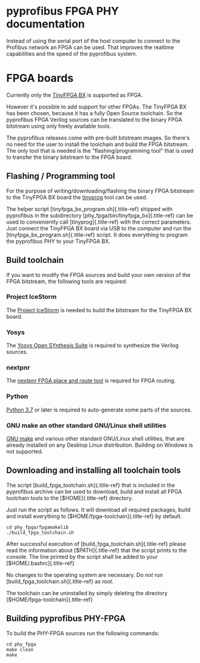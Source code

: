 pyprofibus FPGA PHY documentation
=================================

Instead of using the serial port of the host computer to connect to the
Profibus network an FPGA can be used. That improves the realtime
capabilities and the speed of the pyprofibus system.

FPGA boards
===========

Currently only the [TinyFPGA BX](https://tinyfpga.com/) is supported as
FPGA.

However it\'s possible to add support for other FPGAs. The TinyFPGA BX
has been chosen, because it has a fully Open Source toolchain. So the
pyprofibus FPGA Verilog sources can be translated to the binary FPGA
bitstream using only freely available tools.

The pyprofibus releases come with pre-built bitstream images. So
there\'s no need for the user to install the toolchain and build the
FPGA bitstream. The only tool that is needed is the
\"flashing/programming tool\" that is used to transfer the binary
bitstream to the FPGA board.

Flashing / Programming tool
---------------------------

For the purpose of writing/downloading/flashing the binary FPGA
bitstream to the TinyFPGA BX board the
[tinyprog](https://github.com/tinyfpga/TinyFPGA-Bootloader/) tool can be
used.

The helper script [tinyfpga\_bx\_program.sh]{.title-ref} shipped with
pyprofibus in the subdirectory [phy\_fpga/bin/tinyfpga\_bx]{.title-ref}
can be used to conveniently call [tinyprog]{.title-ref} with the correct
parameters. Just connect the TinyFPGA BX board via USB to the computer
and run the [tinyfpga\_bx\_program.sh]{.title-ref} script. It does
everything to program the pyprofibus PHY to your TinyFPGA BX.

Build toolchain
---------------

If you want to modify the FPGA sources and build your own version of the
FPGA bitstream, the following tools are required:

### Project IceStorm

The [Project IceStorm](http://bygone.clairexen.net/icestorm/) is needed
to build the bitstream for the TinyFPGA BX board.

### Yosys

The [Yosys Open SYnthesis Suite](https://yosyshq.net/yosys/) is required
to synthesize the Verilog sources.

### nextpnr

The [nextpnr FPGA place and route
tool](https://github.com/YosysHQ/nextpnr) is required for FPGA routing.

### Python

[Python 3.7](https://www.python.org/) or later is required to
auto-generate some parts of the sources.

### GNU make an other standard GNU/Linux shell utilities

[GNU make](https://www.gnu.org/software/make/) and various other
standard GNU/Linux shell utilities, that are already installed on any
Desktop Linux distribution. Building on Windows is not supported.

Downloading and installing all toolchain tools
----------------------------------------------

The script [build\_fpga\_toolchain.sh]{.title-ref} that is included in
the pyprofibus archive can be used to download, build and install all
FPGA toolchain tools to the [\$HOME]{.title-ref} directory.

Just run the script as follows. It will download all required packages,
build and install everything to [\$HOME/fpga-toolchain]{.title-ref} by
default.

``` {.sh}
cd phy_fpga/fpgamakelib
./build_fpga_toolchain.sh
```

After successful execution of [build\_fpga\_toolchain.sh]{.title-ref}
please read the information about [\$PATH]{.title-ref} that the script
prints to the console. The line printed by the script shall be added to
your [\$HOME/.bashrc]{.title-ref}

No changes to the operating system are necessary. Do *not* run
[build\_fpga\_toolchain.sh]{.title-ref} as root.

The toolchain can be uninstalled by simply deleting the directory
[\$HOME/fpga-toolchain]{.title-ref}

Building pyprofibus PHY-FPGA
----------------------------

To build the PHY-FPGA sources run the following commands:

``` {.sh}
cd phy_fpga
make clean
make
```
